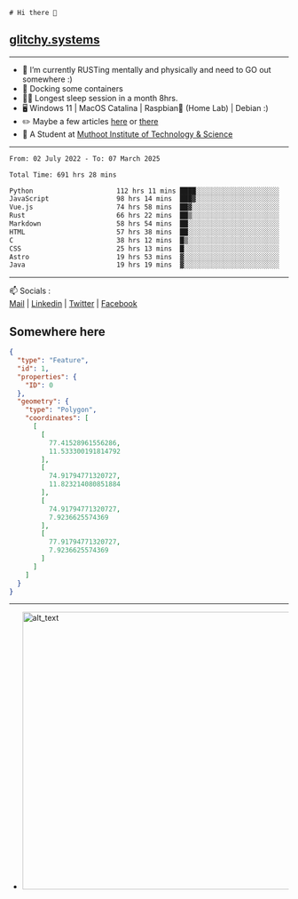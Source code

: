 ```
# Hi there 👋
```
## [glitchy.systems](https://glitchy.systems)
---

- 🌱 I’m currently RUSTing mentally and physically and need to GO out somewhere :)
- 🐋 Docking some containers
- 😶‍🌫️ Longest sleep session in a month 8hrs.
- 🖥️ Windows 11 | MacOS Catalina | Raspbian🥧 (Home Lab) | Debian :)
- ✏️ Maybe a few articles [here](https://medium.com/@advaithnarayanan8) or [there](https://medium.com/@advaithnarayanan8)
- 📑 A Student at [Muthoot Institute of Technology & Science](https://mgmits.ac.in/)



---

<!--START_SECTION:waka-->

```txt
From: 02 July 2022 - To: 07 March 2025

Total Time: 691 hrs 28 mins

Python                     112 hrs 11 mins ████░░░░░░░░░░░░░░░░░░░░░   16.23 %
JavaScript                 98 hrs 14 mins  ███▓░░░░░░░░░░░░░░░░░░░░░   14.21 %
Vue.js                     74 hrs 58 mins  ██▓░░░░░░░░░░░░░░░░░░░░░░   10.84 %
Rust                       66 hrs 22 mins  ██▒░░░░░░░░░░░░░░░░░░░░░░   09.60 %
Markdown                   58 hrs 54 mins  ██░░░░░░░░░░░░░░░░░░░░░░░   08.52 %
HTML                       57 hrs 38 mins  ██░░░░░░░░░░░░░░░░░░░░░░░   08.34 %
C                          38 hrs 12 mins  █▒░░░░░░░░░░░░░░░░░░░░░░░   05.53 %
CSS                        25 hrs 13 mins  █░░░░░░░░░░░░░░░░░░░░░░░░   03.65 %
Astro                      19 hrs 53 mins  ▓░░░░░░░░░░░░░░░░░░░░░░░░   02.88 %
Java                       19 hrs 19 mins  ▓░░░░░░░░░░░░░░░░░░░░░░░░   02.79 %
```

<!--END_SECTION:waka-->

---

📫 Socials :<br>
[Mail](mailto:advaith@glitchy.systems) | [Linkedin](https://www.linkedin.com/in/advaith-narayanan-a72152214/) | [Twitter](https://twitter.com/advaithnarayan) | [Facebook](https://screenmessage.com/qinq)

## Somewhere here

```geojson
{
  "type": "Feature",
  "id": 1,
  "properties": {
    "ID": 0
  },
  "geometry": {
    "type": "Polygon",
    "coordinates": [
      [
        [
          77.41528961556286,
          11.533300191814792
        ],
        [
          74.91794771320727,
          11.823214080851884
        ],
        [
          74.91794771320727,
          7.9236625574369
        ],
        [
          77.91794771320727,
          7.9236625574369
        ]
      ]
    ]
  }
}
```


--- 
- [<img alt="alt_text" width="500px" src="https://valid.x86.fr/cache/banner/xv24bv-6.png" />](https://valid.x86.fr/xv24bv)


